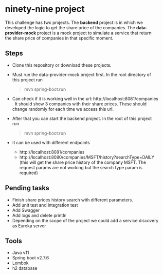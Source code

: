 # ninety-nine project

This challenge has two projects.
The **backend** project is in which we developed the logic to get the share price of the companies.
The **data-provider-mock** project is a mock project to simulate a service that return the share price of companies in that specific moment.

## Steps

* Clone this repository or download these projects.
* Must run the data-provider-mock project first. In the root directory of this project run
	> mvn spring-boot:run
	
*	Can check if it is working well in the url: http://localhost:8081/companies . It should show 3 companies with their share prices. These should change randomly for each time we access this url.
*	After that you can start the backend project. In the root of this project run
	> mvn spring-boot:run

-   It can be used with different endpoints
	> 
	* http://localhost:8081/companies
	* http://localhost:8080/companies/MSFT/history?searchType=DAILY (this  will get the share price history of the company MSFT. The request params are not working but the search type param is required)
	
## Pending tasks

* Finish share prices history search with different parameters.
* Add unit test and integration test
* Add Swagger
* Add logs and delete println
* Depending on the scope of the project we could add a service discovery as Eureka server

## Tools

* Java v11
* Spring boot v2.7.6
* Lombok
* h2 database
